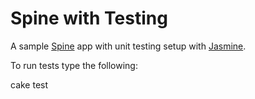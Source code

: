 Spine with Testing
==================

A sample [Spine](http://spinejs.com/) app with unit testing setup with [Jasmine](http://pivotal.github.com/jasmine/).

To run tests type the following:

  cake test

